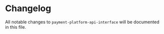 # Changelog

All notable changes to `payment-platform-api-interface` will be documented in this file.

